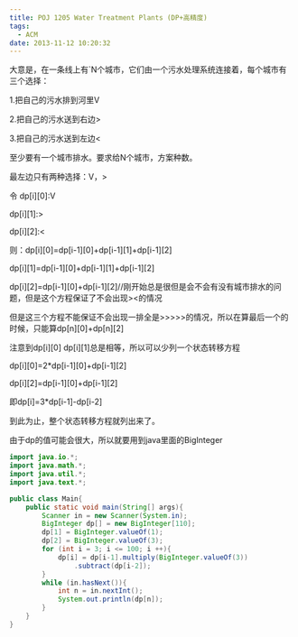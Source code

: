 ```yaml
---
title: POJ 1205 Water Treatment Plants (DP+高精度)
tags:
  - ACM
date: 2013-11-12 10:20:32
---
```


大意是，在一条线上有`N个城市，它们由一个污水处理系统连接着，每个城市有三个选择：

1.把自己的污水排到河里V

2.把自己的污水送到右边>

3.把自己的污水送到左边<

至少要有一个城市排水。要求给N个城市，方案种数。

最左边只有两种选择：V，>

令 dp[i][0]:V

dp[i][1]:>

dp[i][2]:<

则：dp[i][0]=dp[i-1][0]+dp[i-1][1]+dp[i-1][2]

dp[i][1]=dp[i-1][0]+dp[i-1][1]+dp[i-1][2]

dp[i][2]=dp[i-1][0]+dp[i-1][2]//刚开始总是很但是会不会有没有城市排水的问题，但是这个方程保证了不会出现><的情况

但是这三个方程不能保证不会出现一排全是>>>>>的情况，所以在算最后一个的时候，只能算dp[n][0]+dp[n][2]

注意到dp[i][0]     dp[i][1]总是相等，所以可以少列一个状态转移方程

dp[i][0]=2*dp[i-1][0]+dp[i-1][2]

dp[i][2]=dp[i-1][0]+dp[i-1][2]

即dp[i]=3*dp[i-1]-dp[i-2]

到此为止，整个状态转移方程就列出来了。

由于dp的值可能会很大，所以就要用到java里面的BigInteger

 

```java
import java.io.*;
import java.math.*;
import java.util.*;
import java.text.*;

public class Main{
	public static void main(String[] args){
		Scanner in = new Scanner(System.in);
		BigInteger dp[] = new BigInteger[110];
		dp[1] = BigInteger.valueOf(1);
		dp[2] = BigInteger.valueOf(3);
		for (int i = 3; i <= 100; i ++){
			dp[i] = dp[i-1].multiply(BigInteger.valueOf(3))
				.subtract(dp[i-2]);
		}
		while (in.hasNext()){
			int n = in.nextInt();
			System.out.println(dp[n]);
		}
	}
}
```